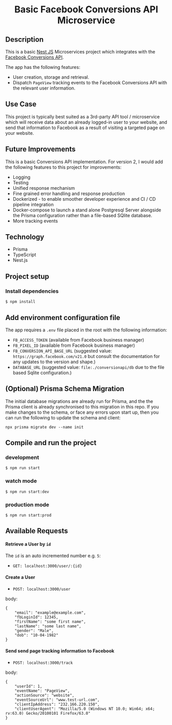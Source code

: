 <h1 align="center">Basic Facebook Conversions API Microservice</h1>

## Description

This is a basic [Nest JS](https://github.com/nestjs/nest) Microservices project which integrates with the [Facebook Conversions API](https://developers.facebook.com/docs/marketing-api/conversions-api).

The app has the following features:

- User creation, storage and retrieval.
- Dispatch `PageView` tracking events to the Facebook Conversions API with the relevant user information.

## Use Case

This project is typically best suited as a 3rd-party API tool / microservice which will receive data about an already logged-in user to your website, and send that information to Facebook as a result of visiting a targeted page on your website.

## Future Improvements

This is a basic Conversions API implementation. For version 2, I would add the following features to this project for improvements:

- Logging
- Testing
- Unified response mechanism
- Fine grained error handling and response production
- Dockerized - to enable smoother developer experience and CI / CD pipeline integration
- Docker-compose to launch a stand alone Postgresql Server alongside the Prisma configuration rather than a file-based SQlite database.
- More tracking events

## Technology

- Prisma
- TypeScript
- Nest.js

## Project setup

### Install dependencies

`$ npm install`

## Add environment configuration file

The app requires a `.env` file placed in the root with the following information:

- `FB_ACCESS_TOKEN` (available from Facebook business manager)
- `FB_PIXEL_ID` (available from Facebook business manager)
- `FB_CONVERSION_API_BASE_URL` (suggested value: `https://graph.facebook.com/v21.0` but consult the documentation for any updates to the version and shape.)
- `DATABASE_URL` (suggested value: `file:./conversionapi/db` due to the file based Sqlite configuration.)

## (Optional) Prisma Schema Migration

The initial database migrations are already run for Prisma, and the the Prisma client is already synchronised to this migration in this repo. If you make changes to the schema, or face any errors upon start up, then you can run the following to update the schema and client:

`npx prisma migrate dev --name init`

## Compile and run the project

### development

`$ npm run start`

### watch mode

`$ npm run start:dev`

### production mode

`$ npm run start:prod`

## Available Requests

#### Retrieve a User by `id`

The `id` is an auto incremented number e.g. `5`:

- `GET: localhost:3000/user/:{id}`

#### Create a User

- `POST: localhost:3000/user`

body:

```
{
    "email": "example@example.com",
    "fbLoginId": 12345,
    "firstName": "some first name",
    "lastName": "some last name",
    "gender": "Male",
    "dob": "10-04-1982"
}
```

#### Send send page tracking information to Facebook

- `POST: localhost:3000/track`

body:

```
{
    "userId": 1,
    "eventName": "PageView",
    "actionSource": "website",
    "eventSourceUrl": "www.test-url.com",
    "clientIpAddress": "232.166.220.150",
    "clientUserAgent": "Mozilla/5.0 (Windows NT 10.0; Win64; x64; rv:63.0) Gecko/20100101 Firefox/63.0"
}
```
